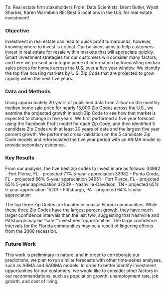 To: Real estate firm stakeholders
From: Data Scientists: Brent Butler, Wyatt Sharber, Karen Warmbein
RE: Best 5 locations in the U.S. for real estate investment!


### Objective
Investment in real estate can lead to quick profit turnarounds, however, knowing where to invest is critical. Our business aims to help customers invest in real estate for resale within markets that will appreciate quickly. Smart investment strategies for our customers will consider many factors, and here we present an integral piece of information by forecasting median sales prices for homes across the U.S. over a five year window. We identify the top five housing markets by U.S. Zip Code that are projected to grow rapidly within the next five years.

### Data and Methods
Using approximately 20 years of published data from Zillow on the monthly median home sale price for nearly 15,000 Zip Codes across the U.S., we examine the projected growth in each Zip Code to see how that market is expected to change in five years. We first performed a five year forecast using the Facebook Profit model for each  Zip Code, and then identified 5 candidate Zip Codes with at least 20 years of data and the largest five year percent growth. We performed cross-validation on the 5 candidate Zip Code models and reforecasted the five year period with an ARIMA model to provide secondary evidence. 

### Key Results
From our analysis, the five best zip codes to invest in are as follows:
34982 - Fort Pierce, FL - projected 71% 5-year appreciation
33982 - Punta Gorda, FL - projected 66% 5-year appreciation
34951 - Fort Pierce, FL - projected 65% 5-year appreciation
37209 - Nashville-Davidson, TN - projected 65% 5-year appreciation
15201 - Pittsburgh, PA - projected 64% 5-year appreciation

The top three Zip Codes are located in coastal Florida communities. While these three Zip Codes have the largest percent growth, they have much larger confidence intervals than the last two, suggesting that Nashville and Pittsburgh may be “safer” investment opportunities. The large confidence intervals for the Florida communities may be a result of lingering effects from the 2008 recession.

### Future Work
This work is preliminary in nature, and in order to corroborate our predictions, we plan to run similar forecasts with other time-series analyses, such as ARMA and SARIMA models. In order to better identify investment opportunities for our customers, we would like to consider other factors in our recommendations, such as population growth, unemployment rate, job growth, and cost of living. 
